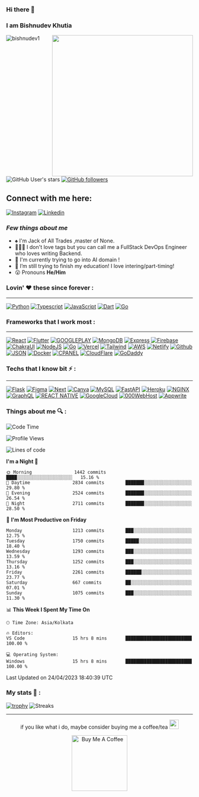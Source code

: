 ### Hi there 👋
### I am Bishnudev Khutia
<img align="right" height="380px" width="380px" src="https://media4.giphy.com/media/bGgsc5mWoryfgKBx1u/giphy.gif?cid=ecf05e47esbqa0b2z18ytzbasxgr9gqu15v17tpr3sxavmkx&rid=giphy.gif&ct=g"/>

<p>
  <img src="https://komarev.com/ghpvc/?username=bishnudev1&label=Profile%20views&color=9834eb&style=flat" alt="bishnudev1" />     
  
  ![GitHub User's stars](https://img.shields.io/github/stars/bishnudev1?style=social) 
  [![GitHub followers](https://img.shields.io/github/followers/bishnudev1?style=social)](https://github.com/bishnudev1/)
</p>


## Connect with me here:  
[![Instagram](https://img.shields.io/badge/bishnudev-0A66C2?&style=for-the-badge&logo=instagram)](https://www.instagram.com/bishnudev_ig/)
[![Linkedin](https://img.shields.io/badge/bishnudev-0A66C2?&style=for-the-badge&logo=linkedin)](https://www.linkedin.com/in/bishnudevkhutia/)
### *Few things about me*

-  ♠️ I'm Jack of All Trades ,master of None.
- 🧑🏾‍💻 I don't love tags but you can call me a FullStack DevOps Engineer who loves writing Backend.
- 👯 I'm currently trying to go into AI domain !
- 🤔 I’m still trying to finish my education! I love intering/part-timing!
- 😮 Pronouns **He/Him**

### Lovin' :heart: these since forever :
---
[![Python](https://img.shields.io/badge/Python-FFD43B?style=for-the-badge&logo=python&logoColor=blue)](https://www.python.org/)
[![Typescript](https://img.shields.io/badge/TypeScript-007ACC?style=for-the-badge&logo=typescript&logoColor=white)](https://www.typescriptlang.org/)
[![JavaScript](https://img.shields.io/badge/JavaScript-323330?style=for-the-badge&logo=javascript&logoColor=F7DF1E)](https://www.javascript.com/)
[![Dart](https://img.shields.io/badge/Dart-007ACC?style=for-the-badge&logo=dart&logoColor=white)](https://dart.dev/)
[![Go](https://img.shields.io/badge/Go-007ACC?style=for-the-badge&logo=go&logoColor=white)](https://go.dev/)

### Frameworks that I work most :
---
[![React](https://img.shields.io/badge/React-FFD43B?style=for-the-badge&logo=react&logoColor=blue)](https://reactjs.org/)
[![Flutter](https://img.shields.io/badge/Flutter-000000?style=for-the-badge&logo=Flutter&logoColor=blue)](https://flutter.dev/)
[![GOOGLEPLAY](https://img.shields.io/badge/GooglePlay-000000?style=for-the-badge&logo=googleplay&logoColor=blue)](https://flutter.dev/)
[![MongoDB](https://img.shields.io/badge/mongodb-10000?&style=for-the-badge&logo=MongoDB)](https://www.mongodb.com/)
[![Express](https://img.shields.io/badge/Express-323330?style=for-the-badge&logo=express&logoColor=white)](https://expressjs.com/)
[![Firebase](https://img.shields.io/badge/Firebase-323330?style=for-the-badge&logo=firebase&logoColor=orange)](https://expressjs.com/)
[![ChakraUI](https://img.shields.io/badge/ChakraUI-000000?&style=for-the-badge&logo=chakraui)](https://chakra-ui.com/)
[![NodeJS](https://img.shields.io/badge/NodeJS-000000?&style=for-the-badge&logo=node.js)](https://nodejs.org/en)
[![Go](https://img.shields.io/badge/Go-100000?style=for-the-badge&logo=go&logoColor=white)](https://go.dev/)
[![Vercel](https://img.shields.io/badge/Vercel-000000?&style=for-the-badge&logo=Vercel)](https://vercel.com/)
[![Tailwind](https://img.shields.io/badge/Tailwind-000000?&style=for-the-badge&logo=Tailwind%20CSS)](https://tailwindcss.com/)
[![AWS](https://img.shields.io/badge/AWS-000000?&style=for-the-badge&logo=amazon)](https://aws.amazon.com/)
[![Netlify](https://img.shields.io/badge/Netlify-000000?&style=for-the-badge&logo=netlify)](https://app.netlify.com/)
[![Github](https://img.shields.io/badge/GitHubActions-100000?style=for-the-badge&logo=githubactions&logoColor=white)](https://github.com/)
[![JSON](https://img.shields.io/badge/JSON-000000?&style=for-the-badge&logo=json)](https://www.json.org/)
[![Docker](https://img.shields.io/badge/Docker-2CA5E0?style=for-the-badge&logo=docker&logoColor=white)](https://www.docker.com/)
[![CPANEL](https://img.shields.io/badge/CPanel-000000?&style=for-the-badge&logo=cpanel)](https://cpanel.net/)
[![CloudFlare](https://img.shields.io/badge/CloudFlare-000000?&style=for-the-badge&logo=cloudflare)](https://www.cloudflare.com/)
[![GoDaddy](https://img.shields.io/badge/GoDaddy-000000?&style=for-the-badge&logo=godaddy)](https://www.godaddy.com/)

### Techs that I know bit :zap: :
---
[![Flask](https://img.shields.io/badge/Flask-000000?&style=for-the-badge&logo=Flask)](https://www.figma.com/)
[![Figma](https://img.shields.io/badge/Figma-000000?&style=for-the-badge&logo=figma)](https://flask.palletsprojects.com/en/2.2.x/)
[![Next](https://img.shields.io/badge/Next-000000?&style=for-the-badge&logo=next.js)](https://nextjs.org/)
[![Canva](https://img.shields.io/badge/Canva-000000?&style=for-the-badge&logo=canva)](https://www.canva.com/)
[![MySQL](https://img.shields.io/badge/MySQL-000000?&style=for-the-badge&logo=MySQL)](https://www.mysql.com/)
[![FastAPI](https://img.shields.io/badge/fastapi-109989?style=for-the-badge&logo=FASTAPI&logoColor=white)](https://fastapi.tiangolo.com/)
[![Heroku](https://img.shields.io/badge/heroku-430098?&style=for-the-badge&logo=heroku)](https://www.heroku.com/)
[![NGINX](https://img.shields.io/badge/NGinX-100000?style=for-the-badge&logo=nginx&logoColor=white)](https://www.nginx.com/)
[![GraphQL](https://img.shields.io/badge/GraphQL-100000?style=for-the-badge&logo=graphql&logoColor=white)](https://graphql.org/)
[![REACT NATIVE](https://img.shields.io/badge/ReactNative-100000?style=for-the-badge&logo=react&logoColor=white)](https://reactnative.dev/)
[![GoogleCloud](https://img.shields.io/badge/GoogleCloud-100000?style=for-the-badge&logo=googlecloud&logoColor=white)](https://cloud.google.com/)
[![000WebHost](https://img.shields.io/badge/000WebHost-100000?style=for-the-badge&logo=godaddy&logoColor=white)](https://in.000webhost.com/)
[![Appwrite](https://img.shields.io/badge/appwrite-430098?&style=for-the-badge&logo=appwrite)](https://appwrite.io/)

### Things about me 🔍 :
<!--START_SECTION:waka-->
![Code Time](http://img.shields.io/badge/Code%20Time-434%20hrs%2049%20mins-blue)

![Profile Views](http://img.shields.io/badge/Profile%20Views-17-blue)

![Lines of code](https://img.shields.io/badge/From%20Hello%20World%20I%27ve%20Written-14.0%20million%20lines%20of%20code-blue)

**I'm a Night 🦉** 

```text
🌞 Morning                1442 commits        ████░░░░░░░░░░░░░░░░░░░░░   15.16 % 
🌆 Daytime                2834 commits        ███████░░░░░░░░░░░░░░░░░░   29.80 % 
🌃 Evening                2524 commits        ███████░░░░░░░░░░░░░░░░░░   26.54 % 
🌙 Night                  2711 commits        ███████░░░░░░░░░░░░░░░░░░   28.50 % 
```
📅 **I'm Most Productive on Friday** 

```text
Monday                   1213 commits        ███░░░░░░░░░░░░░░░░░░░░░░   12.75 % 
Tuesday                  1750 commits        █████░░░░░░░░░░░░░░░░░░░░   18.40 % 
Wednesday                1293 commits        ███░░░░░░░░░░░░░░░░░░░░░░   13.59 % 
Thursday                 1252 commits        ███░░░░░░░░░░░░░░░░░░░░░░   13.16 % 
Friday                   2261 commits        ██████░░░░░░░░░░░░░░░░░░░   23.77 % 
Saturday                 667 commits         ██░░░░░░░░░░░░░░░░░░░░░░░   07.01 % 
Sunday                   1075 commits        ███░░░░░░░░░░░░░░░░░░░░░░   11.30 % 
```


📊 **This Week I Spent My Time On** 

```text
🕑︎ Time Zone: Asia/Kolkata

🔥 Editors: 
VS Code                  15 hrs 8 mins       █████████████████████████   100.00 % 

💻 Operating System: 
Windows                  15 hrs 8 mins       █████████████████████████   100.00 % 
```


 Last Updated on 24/04/2023 18:40:39 UTC
<!--END_SECTION:waka-->

### My stats 🌠 :
[![trophy](https://github-profile-trophy.vercel.app/?username=bishnudev1&theme=algolia)](https://github.com/ryo-ma/github-profile-trophy)
![Streaks](https://streak-stats.demolab.com/?user=bishnudev1&theme=gotham)

---

<p align="center"> if you like what i do, maybe consider buying me a coffee/tea <img src="https://media.giphy.com/media/lRSeZ2ddNwhZ5AgIvk/giphy.gif" width="25">

<p align="center"><a href="https://www.buymeacoffee.com/bishnudevk8" target="_blank"><img src="https://cdn.buymeacoffee.com/buttons/v2/default-red.png" alt="Buy Me A Coffee" width="150" ></a>
